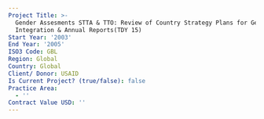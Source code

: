 ```yaml
---
Project Title: >-
  Gender Assesments STTA & TTO: Review of Country Strategy Plans for Gender
  Integration & Annual Reports(TDY 15)
Start Year: '2003'
End Year: '2005'
ISO3 Code: GBL
Region: Global
Country: Global
Client/ Donor: USAID
Is Current Project? (true/false): false
Practice Area:
  - ''
Contract Value USD: ''
---
```

